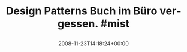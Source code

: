 ---
retweeted: false
source: <a href="http://twitter.com" rel="nofollow">Twitter Web Client</a>
entities:
  hashtags:
  - text: mist
    indices:
    - '40'
    - '45'
  symbols: []
  user_mentions: []
  urls: []
display_text_range:
- '0'
- '45'
favorite_count: '0'
id_str: '1019419586'
truncated: false
retweet_count: '0'
id: '1019419586'
created_at: Sun Nov 23 14:18:24 +0000 2008
favorited: false
full_text: 'Design Patterns Buch im Büro vergessen. #mist'
lang: de
tags:
- mist
- pesos/twitter
date: '2008-11-23T14:18:24+00:00'
src: https://twitter.com/bascht/status/1019419586
original_url: https://twitter.com/bascht/status/1019419586
type: twitter_tweet
text: 'Design Patterns Buch im Büro vergessen. #mist'
title: 'Design Patterns Buch im Büro vergessen. #mist

  '

---